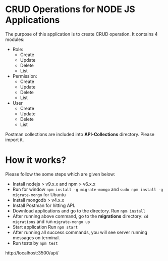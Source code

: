CRUD Operations for NODE JS Applications
========================================
The purpose of this application is to create CRUD operation. It contains 4 modules:
   - Role:
      - Create
      - Update
      - Delete
      - List
   - Permission:
      - Create
      - Update
      - Delete
      - List
   - User
      - Create
      - Update
      - Delete
      - List

Postman collections are included into **API-Collections** directory. Please import it.

How it works?
=================
Please follow the some steps which are given below:
   - Install nodejs > v9.x.x and npm > v6.x.x
   - Run for window `npm install -g migrate-mongo` and `sudo npm install -g migrate-mongo` for Ubuntu
   - Install mongodb > v4.x.x
   - Install Postman for hitting API.
   - Download applications and go to the directory. Run `npm install`
   - After running above command, go to the **migrations** directory:
    `cd migrations` and run `migrate-mongo up`
   - Start application Run `npm start`
   - After running all success commands, you will see server running messages on terminal.
   - Run tests by `npm test`

http://localhost:3500/api/
